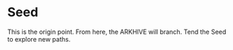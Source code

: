 # Seed

This is the origin point.
From here, the ARKHIVE will branch.
Tend the Seed to explore new paths.
